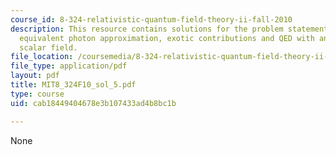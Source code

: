 ```yaml
---
course_id: 8-324-relativistic-quantum-field-theory-ii-fall-2010
description: This resource contains solutions for the problem statements related to
  equivalent photon approximation, exotic contributions and QED with an additional
  scalar field.
file_location: /coursemedia/8-324-relativistic-quantum-field-theory-ii-fall-2010/cab18449404678e3b107433ad4b8bc1b_MIT8_324F10_sol_5.pdf
file_type: application/pdf
layout: pdf
title: MIT8_324F10_sol_5.pdf
type: course
uid: cab18449404678e3b107433ad4b8bc1b

---
```

None